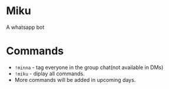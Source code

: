 # Miku
A whatsapp bot

# Commands
* `!minna` - tag everyone in the group chat(not available in DMs)
* `!miku` - diplay all commands.
* More commands will be added in upcoming days.
